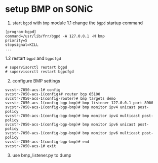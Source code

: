 # setup BMP on SONiC

1. start `bgpd` with `bmp` module
1.1 change the `bgpd` startup command
```
[program:bgpd]
command=/usr/lib/frr/bgpd -A 127.0.0.1 -M bmp
priority=5
stopsignal=KILL
...
```

1.2 restart `bgpd` and `bgpcfgd`
```
# supervisorctl restart bgpd
# supervisorctl restart bgpcfgd
```

2. configure BMP settings
```
svcstr-7050-acs-1# config
svcstr-7050-acs-1(config)# router bgp 65100
svcstr-7050-acs-1(config-router)# bmp targets demo
svcstr-7050-acs-1(config-bgp-bmp)# bmp listener 127.0.0.1 port 8900
svcstr-7050-acs-1(config-bgp-bmp)# bmp monitor ipv4 unicast post-policy
svcstr-7050-acs-1(config-bgp-bmp)# bmp monitor ipv4 multicast post-policy
svcstr-7050-acs-1(config-bgp-bmp)# bmp monitor ipv6 unicast post-policy
svcstr-7050-acs-1(config-bgp-bmp)# bmp monitor ipv6 multicast post-policy
svcstr-7050-acs-1(config-bgp-bmp)# end
svcstr-7050-acs-1# exit
```

3. use bmp_listener.py to dump 
